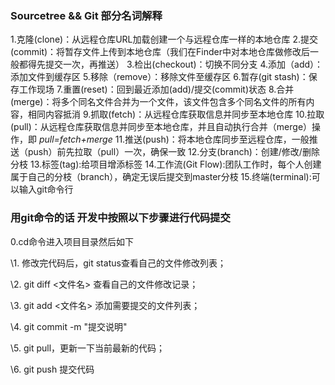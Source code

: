 ### Sourcetree && Git 部分名词解释

1.克隆(clone)：从远程仓库URL加载创建一个与远程仓库一样的本地仓库
2.提交(commit)：将暂存文件上传到本地仓库（我们在Finder中对本地仓库做修改后一般都得先提交一次，再推送）
3.检出(checkout)：切换不同分支
4.添加（add）：添加文件到缓存区
5.移除（remove）：移除文件至缓存区
6.暂存(git stash)：保存工作现场
7.重置(reset)：回到最近添加(add)/提交(commit)状态
8.合并(merge)：将多个同名文件合并为一个文件，该文件包含多个同名文件的所有内容，相同内容抵消
9.抓取(fetch)：从远程仓库获取信息并同步至本地仓库
10.拉取(pull)：从远程仓库获取信息并同步至本地仓库，并且自动执行合并（merge）操作，即 *pull=fetch+merge* 
11.推送(push)：将本地仓库同步至远程仓库，一般推送（push）前先拉取（pull）一次，确保一致
12.分支(branch)：创建/修改/删除分枝
13.标签(tag):给项目增添标签
14.工作流(Git Flow):团队工作时，每个人创建属于自己的分枝（branch），确定无误后提交到master分枝
15.终端(terminal):可以输入git命令行

### 用git命令的话 开发中按照以下步骤进行代码提交

0.cd命令进入项目目录然后如下

\1. 修改完代码后，git status查看自己的文件修改列表；

\2. git diff <文件名> 查看自己的文件修改记录；

\3. git add <文件名> 添加需要提交的文件列表；

\4. git commit -m "提交说明"

\5. git pull，更新一下当前最新的代码；

\6. git push 提交代码